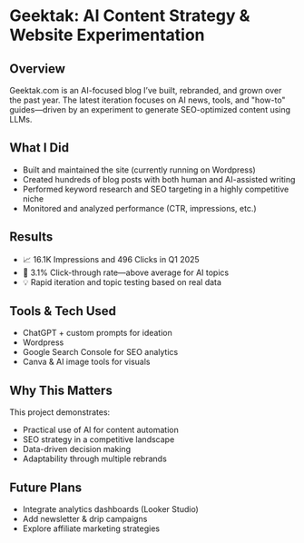 # Geektak: AI Content Strategy & Website Experimentation

## Overview
Geektak.com is an AI-focused blog I’ve built, rebranded, and grown over the past year. The latest iteration focuses on AI news, tools, and "how-to" guides—driven by an experiment to generate SEO-optimized content using LLMs.

## What I Did
- Built and maintained the site (currently running on Wordpress)
- Created hundreds of blog posts with both human and AI-assisted writing
- Performed keyword research and SEO targeting in a highly competitive niche
- Monitored and analyzed performance (CTR, impressions, etc.)

## Results
- 📈 16.1K Impressions and 496 Clicks in Q1 2025
- 🚀 3.1% Click-through rate—above average for AI topics
- 💡 Rapid iteration and topic testing based on real data

## Tools & Tech Used
- ChatGPT + custom prompts for ideation
- Wordpress
- Google Search Console for SEO analytics
- Canva & AI image tools for visuals

## Why This Matters
This project demonstrates:
- Practical use of AI for content automation
- SEO strategy in a competitive landscape
- Data-driven decision making
- Adaptability through multiple rebrands

## Future Plans
- Integrate analytics dashboards (Looker Studio)
- Add newsletter & drip campaigns
- Explore affiliate marketing strategies


